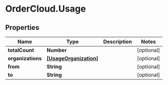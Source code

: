 # OrderCloud.Usage

## Properties
Name | Type | Description | Notes
------------ | ------------- | ------------- | -------------
**totalCount** | **Number** |  | [optional] 
**organizations** | [**[UsageOrganization]**](UsageOrganization.md) |  | [optional] 
**from** | **String** |  | [optional] 
**to** | **String** |  | [optional] 



